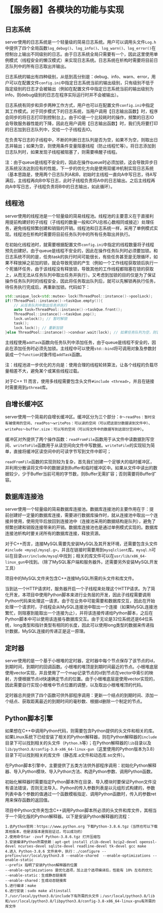 # 【服务器】各模块的功能与实现

## 日志系统

server使用的日志系统是一个轻量级的简易日志系统。用户可以调用头文件`Log.h`中提供了四个全局函数`log_debug()`、`log_info()`、`log_warn()`、`log_error()`在控制台上输出不同级别的日志。由于日志系统全局只需要有一个，因此这里使用单例模式（线程安全的懒汉模式）来实现日志系统。日志系统在析构时需要将目前日志队列中的所有日志取出并输出。

日志系统的输出有四种级别，从低到高分别是：debug、info、warn、error，用户可以在配置文件`config.ini`中指定日志系统当前的输出级别，只有级别不低于指定级别的日志才会被输出（例如在配置文件中指定日志系统当前的输出级别为info，则debug级别的日志在程序实际运行时并不会被输出）。

日志系统有同步和异步两种工作方式，用户也可以在配置文件`config.ini`中指定其工作模式。对于同步模式下的日志系统，当用户调用【日志输出函数】时，程序会同步的将日志打印到控制台上。由于IO是一个比较耗时的操作，频繁的日志IO会导致服务器性能的下降，因此在用户调用【日志输出函数】时，我们先将要打印的日志加到日志队列中，交给一个子线程去IO。

在负责写日志的子线程中，不断的判断日志队列是否为空，如果不为空，则取出日志并输出；如果为空，则使用条件变量阻塞线程（防止线程忙等）。将日志添加到日志队列时，如果发现子线程被阻塞了，则需要唤醒子线程。

注：由于queue是线程不安全的，因此在操作queue时必须加锁，这会导致异步日志系统没法达到应有的性能，下一步的优化方向是使用双缓冲机制实现日志系统（基本思路是，使用两个日志队列A和B，初始时主线程一直向A中写日志，待A写满后，主线程再向B中写日志，此时子线程负责将A中的日志输出。之后主线程再向A中写日志，子线程负责将B中的日志输出，如此循环）。

## 线程池

server使用的线程池是一个轻量级的简易线程池。线程池的主要意义在于直接利用提前构建好的子线程（子线程的数量一般和CPU总核心数相同或接近）处理任务，避免线程频繁创建和销毁的开销。线程池和日志系统一样，采用了单例模式实现。线程池在析构时需要将目前任务队列中的所有任务取出并执行。

在初始化线程池时，就需要根据配置文件`config.ini`中指定的线程数量将子线程预先创建好。由于queue是线程不安全的，因此在操作任务队列时必须要加锁。和日志系统不同的是，任务task的执行时间可能很长，有些任务甚至是无限循环，如果不释放掉之前加的锁，就会导致死锁的产生（例如一个工作线程获取锁后执行一个死循环任务，由于该线程没有释放锁，导致其他的工作线程都阻塞在锁的获取上，从而无法从任务队列中取出任务并执行）。又考虑到加锁的目的仅是为了保证操作任务队列时的线程安全，因此将任务取出队列后，就可以先解锁再执行任务，待任务执行完成后，再重新加锁。代码如下：

```c++
std::unique_lock<std::mutex> lock(ThreadPool::instance()->poolLock);
if(!ThreadPool::instance()->taskQue.empty()){
    // 从任务队列中取出任务并执行
    auto task=ThreadPool::instance()->taskQue.front();
    ThreadPool::instance()->taskQue.pop();
    lock.unlock(); // 暂时解锁
    task();
    lock.lock(); // 重新加锁
}else ThreadPool::instance()->condvar.wait(lock); // 如果任务队列为空，则该线程阻塞
```

主线程使用`addTask`函数向任务队列中添加任务，由于queue是线程不安全的，因此在添加任务时必须先加锁。主线程中可以使用`std::bind`将可调用对象及参数封装成一个`function`对象传给`addTask`函数。

注：线程池进一步优化的方向是：使用合理的线程轮转算法，让各个线程的负载尽量相差不大，避免某个或某些线程过载。

对于C++ 11 而言，使用多线程需要包含头文件`#include <thread>`，并且在链接时需要用到`pthread`库。

## 自增长缓冲区

server使用一个简易的自增长缓冲区。缓冲区分为三个部分：`0～readPos：暂时没有被使用的空间`、`readPos～writePos：可以读的空间（可以把这部分数据读到文件中）`、`writePos～buffer.size：可以写的空间（可以将文件中的数据写到这部分空间中）`。

缓冲区对外提供了两个操作函数：`readFromFile`函数用于从文件中读数据到写空间、`writeToFile`函数用于从读空间向文件中写数据。`writeToFile`的实现较为简单，直接将缓冲区读空间中的可读字节写到文件中即可；

`readFromFile`函数的实现则较为复杂，首先我们创建一个足够大的临时缓冲区，并利用分散读将文件中的数据读到Buffer和临时缓冲区中。如果从文件中读出的数据较少，少于Buffer当前可用的字节数，则Buffer无需扩容；否则需要将Buffer扩容。

## 数据库连接池

server使用一个轻量级的简易数据库连接池。数据库连接池的主要作用在于：提前创建好一定量的数据库连接，需要进行数据库操作时，就从连接池中取出一个连接并使用，使用完毕后放回到连接池中（连接池采用的数据结构是队列），避免了频繁创建和销毁连接带来的开销。数据库连接池也是通过单例模式实现的。数据库连接池析构时要关闭所有的数据库连接，释放资源。

对于C++而言，连接MySQL需要先安装MySQL及其开发环境，还需要包含头文件`#include <mysql/mysql.g>`，并且在链接时需要用到`mysqlclient`库。`mysql.h`可以在目录`usr/include/mysql`中找到；相关的库文件可以在`usr/lib/x86_64-linux_gun`中找到。（除了MySQL客户端和服务器外，还需要另外安装MySQL开发工具）

项目中的MySQL文件夹包含C++连接MySQL所需的头文件和库文件。

当到达一个HTTP请求时，服务器开启一个子线程来处理这个HTTP请求。为了简化开发，本项目中使用Python脚本来进行业务层的开发，因此子线程需要调用Python代码来处理这一请求。由于在业务中可能需要和数据库交互，因此在开始处理一个请求时，子线程会从MySQL连接池中取出一个连接（如果MySQL连接池繁忙，则阻塞到能取出一个连接为止），并将该连接传递给Python脚本，之后在Python脚本中可以使用该连接与数据库交互。由于无论是32位系统还是64位系统，long类型和指针类型有相同的长度，因此可以使用long类型的数据来传递指针数据，MySQL连接的传递正是这一原理。

## 定时器

server使用的是一个基于小根堆的定时器，定时器中每个节点保存了该节点的id，到期时间，到期时的回调函数。小根堆的堆顶是到期时间最近的节点。小根堆底层使用vector实现，并且使用了一个map记录节点的id到节点在vector中索引的映射，方便根据节点id快速确定节点的位置。由于小根堆底层是使用vector实现的，因此需要自行实现小根堆中节点位置的调整，以及取出小根堆堆顶的代码。

定时器总共提供了四个函数可供外部程序调用：更新一个结点的到期时间、添加一个结点、获取距离最近的到期时间的毫秒数、根据id删除一个制定的节点。

## Python脚本引擎

如果想在C++中调用Python代码，则需要包含Python提供的头文件和相关的库。如果Linux系统下已经安装了相关的Python解释器，则在Python解释器的`include`目录下可以找到相关的头文件（`Python.h`等）；在Python解释器的`lib`目录以及`lib/python3.8/config-3.8-x86_64-linux-gun`（这里使用的Python版本为3.8）目录下可以找到相关的库文件（静态库.a文件和动态库.so文件）。

在Python脚本引擎中，主要提供了五类方法供外部程序调用：初始化Python解释器、导入Python模块、导入Python方法、构造Python参数、调用Python函数。

初始化解释器时需要指定Python脚本所在目录、导入模块时要保证Python文件没有语法错误，否则无法导入、Python的传入参数列表是以元组形式构建的，参数列表中各个参数的值通过一个函数模板指定、调用Python函数时，传入的参数ret用来保存函数的返回值。

项目中Python文件夹包含C++调用Python脚本所必须的头文件和库文件，其相当于一个简化版的Python解释器。以下是安装Python解释器的流程：

```
1.去Python官网：https://www.python.org 下载Python-3.8.6.tgz（当然也可以下载其他版本，但是该版本是我验证过，可以成功的）
2.使用命令tar -zxvf Python-3.8.6.tgz 打开压缩包
3.安装编译Python所需依赖：apt-get install zlib-devel bzip2-devel openssl-devel ncurses-devel sqlite-devel readline-devel tk-devel gcc make
4.进入 Python-3.8.6 文件夹中，执行：./configure --prefix=/usr/local/python3.8 --enable-shared  --enable-optimizations --enable-static
--prefix 指明了安装Python解释器的位置
--enable-optimizations 是优化选项，加上这个选项编译后，性能有 10% 左右的优化
--enable-static：生成静态链接库
--enable-shared：生成动态链接库
5.进行编译：make
6.进行安装：sudo make altinstall
7./usr/local/python3.8/include下有所需的头文件；/usr/local/python3.8/lib和/usr/local/python3.8/libpython3.8/config-3.8-x86_64-linux-gnu有所需的库文件
```